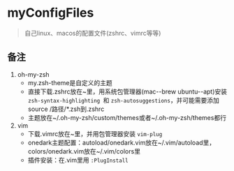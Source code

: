 # myConfigFiles
> 自己linux、macos的配置文件(zshrc、vimrc等等)

## 备注

1. oh-my-zsh
   - my.zsh-theme是自定义的主题
   - 直接下载.zshrc放在~里，用系统包管理器(mac--brew  ubuntu--apt)安装 `zsh-syntax-highlighting `和 `zsh-autosuggestions`，并可能需要添加source /路径/*.zsh到.zshrc
   - 主题放在\~/.oh-my-zsh/custom/themes或者\~/.oh-my-zsh/themes都行
2. vim
   - 下载.vimrc放在~里，并用包管理器安装 `vim-plug`
   - onedark主题配置：autoload/onedark.vim放在\~/.vim/autoload里，colors/onedark.vim放在\~/.vim/colors里
   - 插件安装：在.vim里用 `:PlugInstall`
